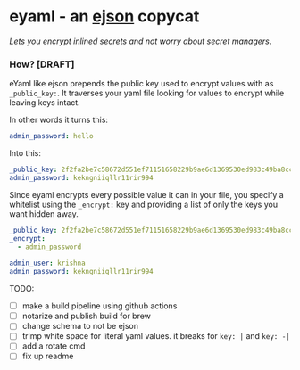 # eyaml - an [ejson](https://github.com/shopify/ejson) copycat

*Lets you encrypt inlined secrets and not worry about secret managers.*

### How? [DRAFT]

eYaml like ejson prepends the public key used to encrypt values with as `_public_key:`. It traverses your yaml file looking for values to encrypt while leaving keys intact.

In other words it turns this:
```yaml
admin_password: hello
```
Into this:
```yaml
_public_key: 2f2fa2be7c58672d551ef71151658229b9ae6d1369530ed983c49ba8cc937473
admin_password: kekngniiqllr11rir994
```

Since eyaml encrypts every possible value it can in your file, you specify a whitelist using the `_encrypt:` key and providing a list of only the keys you want hidden away.


```yaml
_public_key: 2f2fa2be7c58672d551ef71151658229b9ae6d1369530ed983c49ba8cc937473
_encrypt:
  - admin_password
  
admin_user: krishna
admin_password: kekngniiqllr11rir994
```

TODO:

- [ ] make a build pipeline using github actions
- [ ] notarize and publish build for brew
- [ ] change schema to not be ejson
- [ ] trimp white space for literal yaml values. it breaks for `key: |` and `key: -|`
- [ ] add a rotate cmd
- [ ] fix up readme
